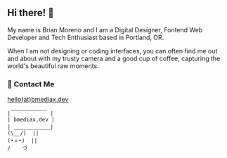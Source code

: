 ## Hi there! :wave:
My name is Brian Moreno and I am a Digital Designer, Fontend Web Developer and Tech Enthusiast based in Portland, OR.

When I am not designing or coding interfaces, you can often find me out and about with my trusty camera and a good cup of coffee, capturing the world's beautiful raw moments.

### :email: Contact Me
[hello(at)bmediax.dev](mailto:hello@bmediax.dev)
```
|￣￣￣￣￣￣￣ |
| bmediax.dev |
| ＿＿＿＿＿＿＿|
(\__/)  ||
(•ㅅ•)  ||
/ 　 づ
```

